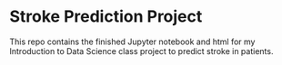# Stroke Prediction Project
This repo contains the finished Jupyter notebook and html for my Introduction to Data Science class project to predict stroke in patients. 

